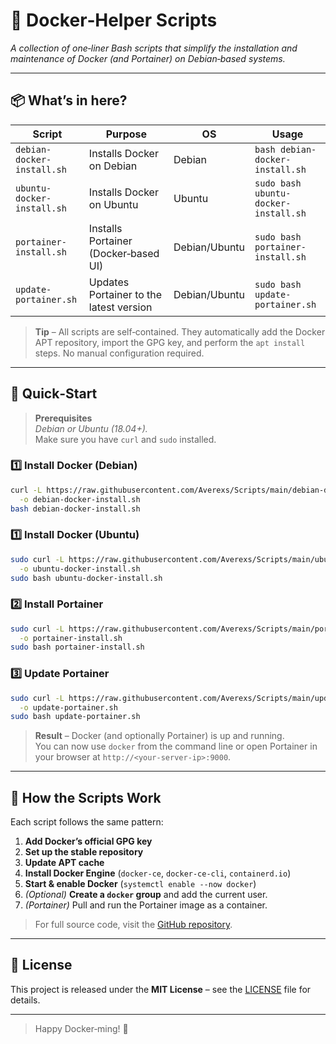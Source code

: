 # 🐳 Docker‑Helper Scripts

*A collection of one‑liner Bash scripts that simplify the installation and maintenance of Docker (and Portainer) on Debian‑based systems.*

---

## 📦 What’s in here?

| Script | Purpose | OS | Usage |
|--------|---------|----|-------|
| `debian-docker-install.sh` | Installs Docker on Debian | Debian | `bash debian-docker-install.sh` |
| `ubuntu-docker-install.sh` | Installs Docker on Ubuntu | Ubuntu | `sudo bash ubuntu-docker-install.sh` |
| `portainer-install.sh` | Installs Portainer (Docker‑based UI) | Debian/Ubuntu | `sudo bash portainer-install.sh` |
| `update-portainer.sh` | Updates Portainer to the latest version | Debian/Ubuntu | `sudo bash update-portainer.sh` |

> **Tip** – All scripts are self‑contained. They automatically add the Docker APT repository, import the GPG key, and perform the `apt install` steps. No manual configuration required.

---

## 🚀 Quick‑Start

> **Prerequisites**  
> *Debian or Ubuntu (18.04+).*  
> Make sure you have `curl` and `sudo` installed.

### 1️⃣ Install Docker (Debian)

```bash
curl -L https://raw.githubusercontent.com/Averexs/Scripts/main/debian-docker-install.sh \
  -o debian-docker-install.sh
bash debian-docker-install.sh
```

### 1️⃣ Install Docker (Ubuntu)

```bash
sudo curl -L https://raw.githubusercontent.com/Averexs/Scripts/main/ubuntu-docker-install.sh \
  -o ubuntu-docker-install.sh
sudo bash ubuntu-docker-install.sh
```

### 2️⃣ Install Portainer

```bash
sudo curl -L https://raw.githubusercontent.com/Averexs/Scripts/main/portainer-install.sh \
  -o portainer-install.sh
sudo bash portainer-install.sh
```

### 3️⃣ Update Portainer

```bash
sudo curl -L https://raw.githubusercontent.com/Averexs/Scripts/main/update-portainer.sh \
  -o update-portainer.sh
sudo bash update-portainer.sh
```

> **Result** – Docker (and optionally Portainer) is up and running.  
> You can now use `docker` from the command line or open Portainer in your browser at `http://<your‑server-ip>:9000`.

---

## 📄 How the Scripts Work

Each script follows the same pattern:

1. **Add Docker’s official GPG key**  
2. **Set up the stable repository**  
3. **Update APT cache**  
4. **Install Docker Engine** (`docker-ce`, `docker-ce-cli`, `containerd.io`)  
5. **Start & enable Docker** (`systemctl enable --now docker`)  
6. *(Optional)* **Create a `docker` group** and add the current user.  
7. *(Portainer)* Pull and run the Portainer image as a container.

> For full source code, visit the [GitHub repository](https://github.com/Averexs/Scripts).

---

## 📄 License

This project is released under the **MIT License** – see the [LICENSE](LICENSE) file for details.

---

> Happy Docker‑ming! 🚀
